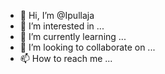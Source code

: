 - 👋 Hi, I’m @Ipullaja
- 👀 I’m interested in ...
- 🌱 I’m currently learning ...
- 💞️ I’m looking to collaborate on ...
- 📫 How to reach me ...

<!---
Ipullaja/Ipullaja is a ✨ special ✨ repository because its `README.md` (this file) appears on your GitHub profile.
You can click the Preview link to take a look at your changes.
--->
